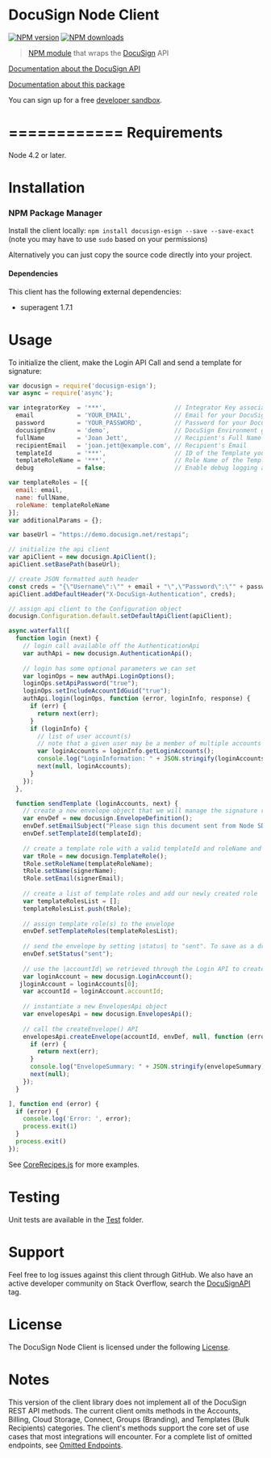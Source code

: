 # DocuSign Node Client

[![NPM version][npm-image]][npm-url]
[![NPM downloads][downloads-image]][downloads-url]

> [NPM module](https://www.npmjs.com/package/docusign-esign) that wraps the <a href="https://www.docusign.com">DocuSign</a> API

[Documentation about the DocuSign API](https://www.docusign.com/developer-center)

[Documentation about this package](http://docusign.github.io/docusign-node-client)
<!---
[Changelog](./CHANGELOG.md)
commented out
-->

You can sign up for a free [developer sandbox](https://www.docusign.com/developer-center).

============
Requirements
============

Node 4.2 or later.

Installation
============

### NPM Package Manager

Install the client locally:  `npm install docusign-esign --save --save-exact` (note you may have to use `sudo` based on your permissions)

Alternatively you can just copy the source code directly into your project.

#### Dependencies

This client has the following external dependencies: 

* superagent 1.7.1

Usage
=====

To initialize the client, make the Login API Call and send a template for signature:

```javascript
var docusign = require('docusign-esign');
var async = require('async');

var integratorKey  = '***',                   // Integrator Key associated with your DocuSign Integration
  email            = 'YOUR_EMAIL',            // Email for your DocuSign Account
  password         = 'YOUR_PASSWORD',         // Password for your DocuSign Account
  docusignEnv      = 'demo',                  // DocuSign Environment generally demo for testing purposes
  fullName         = 'Joan Jett',             // Recipient's Full Name
  recipientEmail   = 'joan.jett@example.com', // Recipient's Email
  templateId       = '***',                   // ID of the Template you want to create the Envelope with
  templateRoleName = '***',                   // Role Name of the Template
  debug            = false;                   // Enable debug logging and debug responses from API

var templateRoles = [{
  email: email,
  name: fullName,
  roleName: templateRoleName
}];
var additionalParams = {};

var baseUrl = "https://demo.docusign.net/restapi";

// initialize the api client
var apiClient = new docusign.ApiClient();
apiClient.setBasePath(baseUrl);

// create JSON formatted auth header
const creds = "{\"Username\":\"" + email + "\",\"Password\":\"" + password + "\",\"IntegratorKey\":\"" + integratorKey + "\"}";
apiClient.addDefaultHeader("X-DocuSign-Authentication", creds);

// assign api client to the Configuration object
docusign.Configuration.default.setDefaultApiClient(apiClient);

async.waterfall([
  function login (next) {
    // login call available off the AuthenticationApi
    var authApi = new docusign.AuthenticationApi();
    
    // login has some optional parameters we can set
    var loginOps = new authApi.LoginOptions();
    loginOps.setApiPassword("true");
    loginOps.setIncludeAccountIdGuid("true");
    authApi.login(loginOps, function (error, loginInfo, response) {
      if (err) {
        return next(err);
      }
      if (loginInfo) {
        // list of user account(s)
        // note that a given user may be a member of multiple accounts
        var loginAccounts = loginInfo.getLoginAccounts();
        console.log("LoginInformation: " + JSON.stringify(loginAccounts));
        next(null, loginAccounts);
      }
    });
  },

  function sendTemplate (loginAccounts, next) {
    // create a new envelope object that we will manage the signature request through
    var envDef = new docusign.EnvelopeDefinition();
    envDef.setEmailSubject("Please sign this document sent from Node SDK)");
    envDef.setTemplateId(templateId);
    
    // create a template role with a valid templateId and roleName and assign signer info
    var tRole = new docusign.TemplateRole();
    tRole.setRoleName(templateRoleName);
    tRole.setName(signerName);
    tRole.setEmail(signerEmail);
    
    // create a list of template roles and add our newly created role
    var templateRolesList = [];
    templateRolesList.push(tRole);
    
    // assign template role(s) to the envelope 
    envDef.setTemplateRoles(templateRolesList);
    
    // send the envelope by setting |status| to "sent". To save as a draft set to "created"
    envDef.setStatus("sent");
    
    // use the |accountId| we retrieved through the Login API to create the Envelope
    var loginAccount = new docusign.LoginAccount();
   jloginAccount = loginAccounts[0];
    var accountId = loginAccount.accountId;
    
    // instantiate a new EnvelopesApi object
    var envelopesApi = new docusign.EnvelopesApi();
    
    // call the createEnvelope() API
    envelopesApi.createEnvelope(accountId, envDef, null, function (error, envelopeSummary, response) {
      if (err) {
        return next(err);
      }
      console.log("EnvelopeSummary: " + JSON.stringify(envelopeSummary));
      next(null);
    });
  }

], function end (error) {
  if (error) {
    console.log('Error: ', error);
    process.exit(1)
  }
  process.exit()
});
```

See [CoreRecipes.js](https://github.com/docusign/docusign-node-client/blob/master/test/Recipes/CoreRecipes.js) for more examples.

Testing
=======

Unit tests are available in the [Test](/test) folder. 

Support
=======

Feel free to log issues against this client through GitHub.  We also have an active developer community on Stack Overflow, search the [DocuSignAPI](http://stackoverflow.com/questions/tagged/docusignapi) tag.

License
=======

The DocuSign Node Client is licensed under the following [License](LICENSE).

Notes
=======

This version of the client library does not implement all of the DocuSign REST API methods. The current client omits methods in the Accounts, Billing, Cloud Storage, Connect, Groups (Branding), and Templates (Bulk Recipients) categories. The client's methods support the core set of use cases that most integrations will encounter. For a complete list of omitted endpoints, see [Omitted Endpoints](./omitted_endpoints.md).

[npm-image]: https://img.shields.io/npm/v/docusign-esign.svg?style=flat
[npm-url]: https://npmjs.org/package/docusign-esign
[downloads-image]: https://img.shields.io/npm/dm/docusign-esign.svg?style=flat
[downloads-url]: https://npmjs.org/package/docusign-esign
